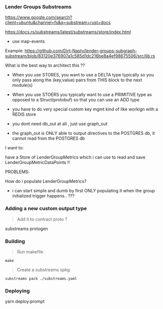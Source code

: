 ### Lender Groups Substreams


https://www.google.com/search?client=ubuntu&channel=fs&q=substream+rust+docs

https://docs.rs/substreams/latest/substreams/store/index.html

- use map-events 





Example: https://github.com/Dirt-Nasty/lender-groups-subgraph-substream/blob/83120e376907a1c585d1dc216be8a4ef98675506/src/lib.rs



What is the best way to architect this ??



  - When you use STORES, you want to use a DELTA type typically so you only pass along the   (key,value) pairs from THIS block to the next module(s)
  - When you use STOERS you typically want to use a PRIMITIVE type as opposed to a Struct(protobuf) so that you can use an ADD type 
  
  - you have to do very special custom key mgmt kind of like workign with a REDIS store 
  
  - you dont need db_out at all , just use graph_out 
  
  
  - the graph_out is ONLY able to output directives to the POSTGRES db, it cannot read from the POSTGRES db 
   





I want to: 


have a Store of  LenderGroupMetrics   which i can use to read and save   LenderGroupMetricDataPoints !! 




PROBLEMS: 

How do i populate LenderGroupMetrics?


- i can start simple and dumb by first ONLY populating it when the group initialized trigger happens.. ???







### Adding a new custom output type 

> Add it to contract proto ? 

substreams protogen 



### Building 


> Run makefile 

```
make 
```


> Create a substreams spkg 

```
substreams pack ./substreams.yaml
```



### Deploying 


yarn deploy:prompt 